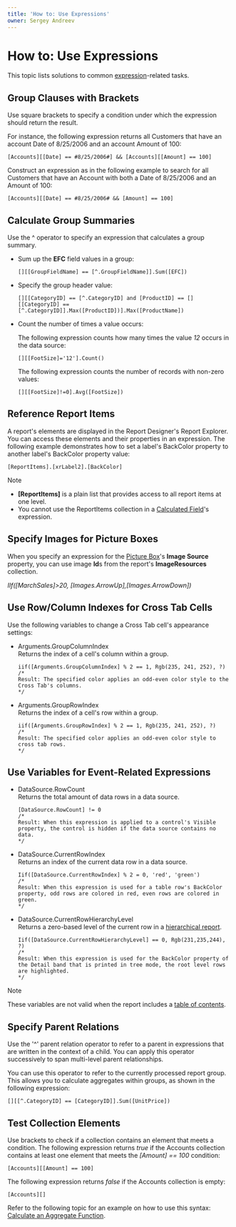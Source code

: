 ```yaml
---
title: 'How to: Use Expressions'
owner: Sergey Andreev
---
```

# How to: Use Expressions

This topic lists solutions to common [expression](expressions-overview.md)-related tasks.

## Group Clauses with Brackets

Use square brackets to specify a condition under which the expression should return the result.

For instance, the following expression returns all Customers that have an account Date of 8/25/2006 and an account Amount of 100:

`[Accounts][[Date] == #8/25/2006#] && [Accounts][[Amount] == 100]`

Construct an expression as in the following example to search for all Customers that have an Account with both a Date of 8/25/2006 and an Amount of 100:

`[Accounts][[Date] == #8/25/2006# && [Amount] == 100]`

## Calculate Group Summaries

Use the ^ operator to specify an expression that calculates a group summary.

* Sum up the **EFC** field values in a group:

  `[][[GroupFieldName] == [^.GroupFieldName]].Sum([EFC])`

* Specify the group header value:

  `[][[CategoryID] == [^.CategoryID] and [ProductID] == [][[CategoryID] == [^.CategoryID]].Max([ProductID])].Max([ProductName])`

* Count the number of times a value occurs:

  The following expression counts how many times the value _12_ occurs in the data source:

  `[][[FootSize]='12'].Count()`

  The following expression counts the number of records with non-zero values:

  `[][[FootSize]!=0].Avg([FootSize])`

## Reference Report Items

A report's elements are displayed in the Report Designer's Report Explorer. You can access these elements and their properties in an expression. The following example demonstrates how to set a label's BackColor property to another label's BackColor property value:

`[ReportItems].[xrLabel2].[BackColor]`

> [!Note]
> * **[ReportItems]** is a plain list that provides access to all report items at one level.
> * You cannot use the ReportItems collection in a [Calculated Field](../shape-report-data/use-calculated-fields.md)'s expression.

## Specify Images for Picture Boxes

When you specify an expression for the [Picture Box](../use-report-elements/use-basic-report-controls/picture-box.md)'s **Image Source** property, you can use image **Id**s  from the report's **ImageResources** collection.

*IIf([MarchSales]>20, [Images.ArrowUp],[Images.ArrowDown])*

## Use Row/Column Indexes for Cross Tab Cells

Use the following variables to change a Cross Tab cell's appearance settings:

* Arguments.GroupColumnIndex  
  Returns the index of a cell's column within a group.
  ```
  iif([Arguments.GroupColumnIndex] % 2 == 1, Rgb(235, 241, 252), ?)
  /*
  Result: The specified color applies an odd-even color style to the Cross Tab's columns.
  */
  ```

* Arguments.GroupRowIndex  
  Returns the index of a cell's row within a group.
  ```
  iif([Arguments.GroupRowIndex] % 2 == 1, Rgb(235, 241, 252), ?)
  /*
  Result: The specified color applies an odd-even color style to cross tab rows.
  */
  ```

## Use Variables for Event-Related Expressions

* DataSource.RowCount  
  Returns the total amount of data rows in a data source.
  ```
  [DataSource.RowCount] != 0
  /*
  Result: When this expression is applied to a control's Visible property, the control is hidden if the data source contains no data.
  */
  ```

* DataSource.CurrentRowIndex  
  Returns an index of the current data row in a data source.
  ```
  Iif([DataSource.CurrentRowIndex] % 2 = 0, 'red', 'green')
  /*
  Result: When this expression is used for a table row's BackColor property, odd rows are colored in red, even rows are colored in green.
  */
  ```

* DataSource.CurrentRowHierarchyLevel  
  Returns a zero-based level of the current row in a [hierarchical report](../create-reports/hierarchical-reports.md).
  ```
  Iif([DataSource.CurrentRowHierarchyLevel] == 0, Rgb(231,235,244), ?)
  /*
  Result: When this expression is used for the BackColor property of the Detail band that is printed in tree mode, the root level rows are highlighted.
  */
  ```

> [!Note]
> These variables are not valid when the report includes a [table of contents](../use-report-elements/use-basic-report-controls/table-of-contents.md).

## Specify Parent Relations

Use the '^' parent relation operator to refer to a parent in expressions that are written in the context of a child. You can apply this operator successively to span multi-level parent relationships.

You can use this operator to refer to the currently processed report group. This allows you to calculate aggregates within groups, as shown in the following expression:

`[][[^.CategoryID] == [CategoryID]].Sum([UnitPrice])`

## Test Collection Elements

Use brackets to check if a collection contains an element that meets a condition. The following expression returns _true_ if the Accounts collection contains at least one element that meets the _[Amount] == 100_ condition:

`[Accounts][[Amount] == 100]`

The following expression returns _false_ if the Accounts collection is empty:

`[Accounts][]`

Refer to the following topic for an example on how to use this syntax: [Calculate an Aggregate Function](../shape-report-data/use-calculated-fields/calculate-an-aggregate-function.md).